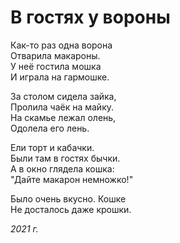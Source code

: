 # В гостях у вороны

Как-то раз одна ворона  
Отварила макароны.  
У неё гостила мошка  
И играла на гармошке.

За столом сидела зайка,  
Пролила чаёк на майку.  
На скамье лежал олень,  
Одолела его лень.

Ели торт и кабачки.  
Были там в гостях бычки.  
А в окно глядела кошка:  
"Дайте макарон немножко!"

Было очень вкусно. Кошке  
Не досталось даже крошки.

*2021 г.*
